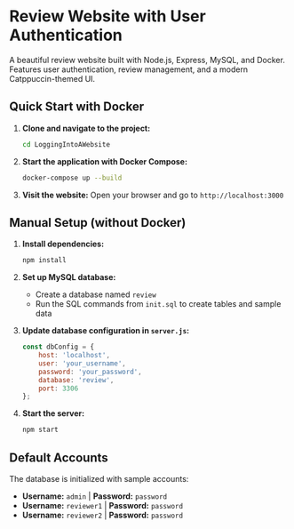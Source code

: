 # Review Website with User Authentication

A beautiful review website built with Node.js, Express, MySQL, and Docker. Features user authentication, review management, and a modern Catppuccin-themed UI.


## Quick Start with Docker

1. **Clone and navigate to the project:**
   ```bash
   cd LoggingIntoAWebsite
   ```

2. **Start the application with Docker Compose:**
   ```bash
   docker-compose up --build
   ```

3. **Visit the website:**
   Open your browser and go to `http://localhost:3000`

## Manual Setup (without Docker)

1. **Install dependencies:**
   ```bash
   npm install
   ```

2. **Set up MySQL database:**
   - Create a database named `review`
   - Run the SQL commands from `init.sql` to create tables and sample data

3. **Update database configuration in `server.js`:**
   ```javascript
   const dbConfig = {
       host: 'localhost',
       user: 'your_username',
       password: 'your_password',
       database: 'review',
       port: 3306
   };
   ```

4. **Start the server:**
   ```bash
   npm start
   ```

## Default Accounts

The database is initialized with sample accounts:
- **Username:** `admin` | **Password:** `password`
- **Username:** `reviewer1` | **Password:** `password`
- **Username:** `reviewer2` | **Password:** `password`
